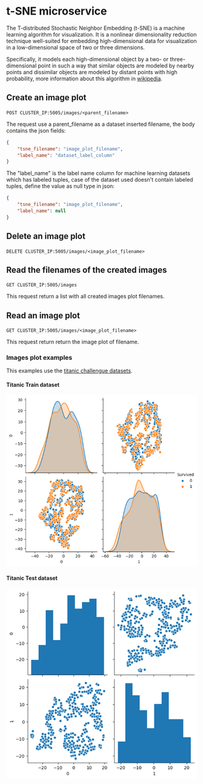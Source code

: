 # t-SNE microservice
The T-distributed Stochastic Neighbor Embedding (t-SNE) is a machine learning 
algorithm for visualization. It is a nonlinear dimensionality reduction 
technique well-suited for embedding high-dimensional data for visualization in 
a low-dimensional space of two or three dimensions. 

Specifically, it models each high-dimensional object by a two- or 
three-dimensional point in such a way that similar objects are modeled by 
nearby points and dissimilar objects are modeled by distant points with high 
probability, more information about this algorithm in 
[wikipedia]( https://en.wikipedia.org/wiki/T-distributed_stochastic_neighbor_embedding).

## Create an image plot

`POST CLUSTER_IP:5005/images/<parent_filename>`

The request use a parent_filename as a dataset inserted filename, the body 
contains the json fields:
```json
{
    "tsne_filename": "image_plot_filename",
    "label_name": "dataset_label_column"
}
```
The "label_name" is the label name column for machine learning datasets which 
has labeled tuples, case of the dataset used doesn't contain labeled tuples, 
define the value as null type in json:
```json
{
    "tsne_filename": "image_plot_filename",
    "label_name": null
}
```
## Delete an image plot

`DELETE CLUSTER_IP:5005/images/<image_plot_filename>`

## Read the filenames of the created images

`GET CLUSTER_IP:5005/images`

This request return a list with all created images plot filenames.
 
## Read an image plot

`GET CLUSTER_IP:5005/images/<image_plot_filename>`

This request return return the image plot of filename.

### Images plot examples
This examples use the 
[titanic challengue datasets](https://www.kaggle.com/c/titanic/overview).
#### Titanic Train dataset
![](./tsne_titanic_train.png)

#### Titanic Test dataset
![](./tsne_titanic_test.png)

